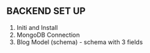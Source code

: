 ## BACKEND SET UP

1. Initi and Install
2. MongoDB Connection 
3. Blog Model (schema) - schema with 3 fields